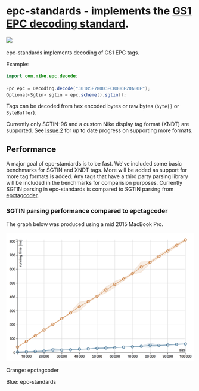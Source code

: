 # epc-standards - implements the [GS1 EPC decoding standard](https://www.gs1.org/sites/default/files/docs/epc/GS1_EPC_TDS_i1_11.pdf).

[![][license img]][license]

epc-standards implements decoding of GS1 EPC tags.

Example:

``` java
import com.nike.epc.decode;

Epc epc = Decoding.decode("30185E78003ECB006E2DA00E");
Optional<Sgtin> sgtin = epc.scheme().sgtin();
```

Tags can be decoded from hex encoded bytes or raw bytes (`byte[]` or `ByteBuffer`).

Currently only SGTIN-96 and a custom Nike display tag format (XNDT) are supported. See [Issue 2](https://github.com/Nike-Inc/epc-standards/issues/2) for up to date progress on supporting more formats.

## Performance

A major goal of epc-standards is to be fast. We've included some basic benchmarks for SGTIN and XNDT tags. More will be added as support for more tag formats is added. Any tags that have a third party parsing library will be included in the benchmarks for comparision purposes. Currently SGTIN parsing in epc-standards is compared to SGTIN parsing from [epctagcoder](https://github.com/jlcout/epctagcoder).

### SGTIN parsing performance compared to epctagcoder

The graph below was produced using a mid 2015 MacBook Pro.

![benchmark][benchmark img]

Orange: epctagcoder

Blue: epc-standards

[license]:LICENSE
[license img]:https://img.shields.io/badge/License-Apache%202-blue.svg
[benchmark img]:benchmark.png
